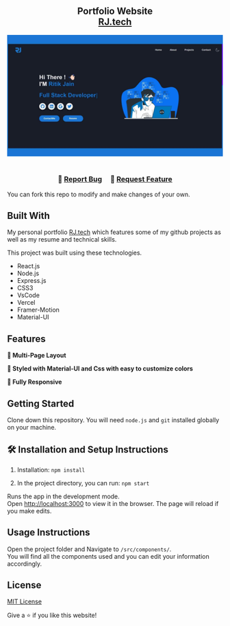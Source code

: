 <h2 align="center">
  Portfolio Website<br/>
  <a href="https://portfolio-rust-iota.vercel.app/" target="_blank">RJ.tech</a>
</h2>
<div align="center">
  <img alt="Demo" src="./image/portofiorj.jpg" />
</div>

<br/>

<h3 align="center">
    🔹
    <a href="https://github.com/ritik2727/Personal-Portfolio/issues">Report Bug</a> &nbsp; &nbsp;
    🔹
    <a href="https://github.com/ritik2727/Personal-Portfolio/issues">Request Feature</a>
</h3>

You can fork this repo to modify and make changes of your own.

## Built With

My personal portfolio <a href="https://portfolio-rust-iota.vercel.app/" target="_blank">RJ.tech</a> which features some of my github projects as well as my resume and technical skills.<br/>

This project was built using these technologies.

- React.js
- Node.js
- Express.js
- CSS3
- VsCode
- Vercel
- Framer-Motion
- Material-UI

## Features

**📖 Multi-Page Layout**

**🎨 Styled with Material-UI and Css with easy to customize colors**

**📱 Fully Responsive**

## Getting Started

Clone down this repository. You will need `node.js` and `git` installed globally on your machine.

## 🛠 Installation and Setup Instructions

1. Installation: `npm install`

2. In the project directory, you can run: `npm start`

Runs the app in the development mode.\
Open [http://localhost:3000](http://localhost:3000) to view it in the browser.
The page will reload if you make edits.

## Usage Instructions

Open the project folder and Navigate to `/src/components/`. <br/>
You will find all the components used and you can edit your information accordingly.

## License
[MIT License](LICENSE)

Give a ⭐ if you like this website!


